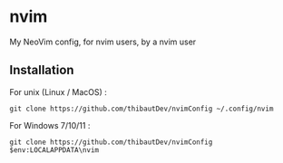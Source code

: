# nvim
My NeoVim config, for nvim users, by a nvim user

## Installation 

For unix (Linux / MacOS) :
```
git clone https://github.com/thibautDev/nvimConfig ~/.config/nvim
```

For Windows 7/10/11 : 
```
git clone https://github.com/thibautDev/nvimConfig $env:LOCALAPPDATA\nvim
```
